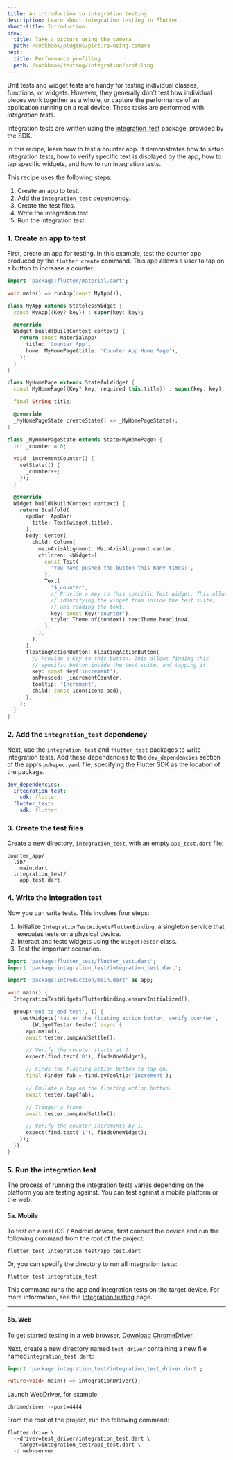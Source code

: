 ```yaml
---
title: An introduction to integration testing
description: Learn about integration testing in Flutter.
short-title: Introduction
prev:
  title: Take a picture using the camera
  path: /cookbook/plugins/picture-using-camera
next:
  title: Performance profiling
  path: /cookbook/testing/integration/profiling
---
```


<?code-excerpt path-base="cookbook/testing/integration/introduction/"?>

Unit tests and widget tests are handy for testing individual classes,
functions, or widgets. However, they generally don't test how
individual pieces work together as a whole, or capture the performance
of an application running on a real device. These tasks are performed
with *integration tests*.

Integration tests are written using the [integration_test][] package, provided
by the SDK. 

In this recipe, learn how to test a counter app. It demonstrates
how to setup integration tests, how to verify specific text is displayed
by the app, how to tap specific widgets, and how to run integration tests.

This recipe uses the following steps:

  1. Create an app to test.
  2. Add the `integration_test` dependency.
  3. Create the test files.
  4. Write the integration test.
  5. Run the integration test.

### 1. Create an app to test

First, create an app for testing. In this example,
test the counter app produced by the `flutter create`
command. This app allows a user to tap on a button
to increase a counter.

<?code-excerpt "lib/main.dart"?>
```dart
import 'package:flutter/material.dart';

void main() => runApp(const MyApp());

class MyApp extends StatelessWidget {
  const MyApp({Key? key}) : super(key: key);

  @override
  Widget build(BuildContext context) {
    return const MaterialApp(
      title: 'Counter App',
      home: MyHomePage(title: 'Counter App Home Page'),
    );
  }
}

class MyHomePage extends StatefulWidget {
  const MyHomePage({Key? key, required this.title}) : super(key: key);

  final String title;

  @override
  _MyHomePageState createState() => _MyHomePageState();
}

class _MyHomePageState extends State<MyHomePage> {
  int _counter = 0;

  void _incrementCounter() {
    setState(() {
      _counter++;
    });
  }

  @override
  Widget build(BuildContext context) {
    return Scaffold(
      appBar: AppBar(
        title: Text(widget.title),
      ),
      body: Center(
        child: Column(
          mainAxisAlignment: MainAxisAlignment.center,
          children: <Widget>[
            const Text(
              'You have pushed the button this many times:',
            ),
            Text(
              '$_counter',
              // Provide a Key to this specific Text widget. This allows
              // identifying the widget from inside the test suite,
              // and reading the text.
              key: const Key('counter'),
              style: Theme.of(context).textTheme.headline4,
            ),
          ],
        ),
      ),
      floatingActionButton: FloatingActionButton(
        // Provide a Key to this button. This allows finding this
        // specific button inside the test suite, and tapping it.
        key: const Key('increment'),
        onPressed: _incrementCounter,
        tooltip: 'Increment',
        child: const Icon(Icons.add),
      ),
    );
  }
}
```

### 2. Add the `integration_test` dependency

Next, use the `integration_test` and `flutter_test` packages
to write integration tests. Add these dependencies to the `dev_dependencies`
section of the app's `pubspec.yaml` file, specifying the Flutter SDK as the
location of the package.

```yaml
dev_dependencies:
  integration_test:
    sdk: flutter
  flutter_test:
    sdk: flutter
```

### 3. Create the test files

Create a new directory, `integration_test`, with an empty `app_test.dart` file:

```
counter_app/
  lib/
    main.dart
  integration_test/
    app_test.dart
```

### 4. Write the integration test

Now you can write tests. This involves four steps:

  1. Initialize `IntegrationTestWidgetsFlutterBinding`, a singleton service that
     executes tests on a physical device.
  2. Interact and tests widgets using the `WidgetTester` class.
  3. Test the important scenarios.

<?code-excerpt "lib/integration_test/app_test.dart (IntegrationTest)"?>
```dart
import 'package:flutter_test/flutter_test.dart';
import 'package:integration_test/integration_test.dart';

import 'package:introduction/main.dart' as app;

void main() {
  IntegrationTestWidgetsFlutterBinding.ensureInitialized();

  group('end-to-end test', () {
    testWidgets('tap on the floating action button, verify counter',
        (WidgetTester tester) async {
      app.main();
      await tester.pumpAndSettle();

      // Verify the counter starts at 0.
      expect(find.text('0'), findsOneWidget);

      // Finds the floating action button to tap on.
      final Finder fab = find.byTooltip('Increment');

      // Emulate a tap on the floating action button.
      await tester.tap(fab);

      // Trigger a frame.
      await tester.pumpAndSettle();

      // Verify the counter increments by 1.
      expect(find.text('1'), findsOneWidget);
    });
  });
}
```

### 5. Run the integration test

The process of running the integration tests varies depending on the platform
you are testing against. You can test against a mobile platform or the web.

#### 5a. Mobile

To test on a real iOS / Android device, first connect the device and run the
following command from the root of the project:

```terminal
flutter test integration_test/app_test.dart
```

Or, you can specify the directory to run all integration tests:

```terminal
flutter test integration_test
```
 
This command runs the app and integration tests on the target device. For more
information, see the [Integration testing][] page.

---

#### 5b. Web

<!--
TODO(ryjohn): Add back after other WebDriver versions are supported:
https://github.com/flutter/flutter/issues/90158

To test for web,
determine which browser you want to test against
and download the corresponding web driver:

  * Chrome: [Download ChromeDriver][]
  * Firefox: [Download GeckoDriver][]
  * Safari: Safari can only be tested on a Mac;
    the SafariDriver is already installed on Mac machines.
  * Edge [Download EdgeDriver][]
-->

To get started testing in a web browser, [Download ChromeDriver][].

Next, create a new directory named `test_driver` containing a new file
named`integration_test.dart`:

<?code-excerpt "lib/test_driver/integration_test.dart"?>
```dart
import 'package:integration_test/integration_test_driver.dart';

Future<void> main() => integrationDriver();
```

Launch WebDriver, for example: 

```terminal
chromedriver --port=4444
```

From the root of the project, run the following command:

```terminal
flutter drive \
  --driver=test_driver/integration_test.dart \
  --target=integration_test/app_test.dart \
  -d web-server
```

[Download ChromeDriver]: https://chromedriver.chromium.org/downloads
[Download EdgeDriver]: https://developer.microsoft.com/en-us/microsoft-edge/tools/webdriver/
[Download GeckoDriver]: {{site.github}}/mozilla/geckodriver/releases
[flutter_driver]: {{site.api}}/flutter/flutter_driver/flutter_driver-library.html
[integration_test]: {{site.repo.flutter}}/tree/master/packages/integration_test
[Integration testing]: {{site.url}}/testing/integration-tests
[`SerializableFinders`]: {{site.api}}/flutter/flutter_driver/CommonFinders-class.html
[`ValueKey`]: {{site.api}}/flutter/foundation/ValueKey-class.html
